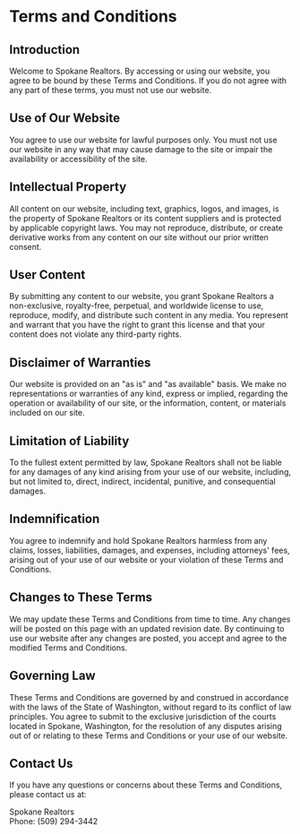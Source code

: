 # Terms and Conditions

## Introduction
Welcome to Spokane Realtors. By accessing or using our website, you agree to be bound by these Terms and Conditions. If you do not agree with any part of these terms, you must not use our website.

## Use of Our Website
You agree to use our website for lawful purposes only. You must not use our website in any way that may cause damage to the site or impair the availability or accessibility of the site.

## Intellectual Property
All content on our website, including text, graphics, logos, and images, is the property of Spokane Realtors or its content suppliers and is protected by applicable copyright laws. You may not reproduce, distribute, or create derivative works from any content on our site without our prior written consent.

## User Content
By submitting any content to our website, you grant Spokane Realtors a non-exclusive, royalty-free, perpetual, and worldwide license to use, reproduce, modify, and distribute such content in any media. You represent and warrant that you have the right to grant this license and that your content does not violate any third-party rights.

## Disclaimer of Warranties
Our website is provided on an "as is" and "as available" basis. We make no representations or warranties of any kind, express or implied, regarding the operation or availability of our site, or the information, content, or materials included on our site.

## Limitation of Liability
To the fullest extent permitted by law, Spokane Realtors shall not be liable for any damages of any kind arising from your use of our website, including, but not limited to, direct, indirect, incidental, punitive, and consequential damages.

## Indemnification
You agree to indemnify and hold Spokane Realtors harmless from any claims, losses, liabilities, damages, and expenses, including attorneys' fees, arising out of your use of our website or your violation of these Terms and Conditions.

## Changes to These Terms
We may update these Terms and Conditions from time to time. Any changes will be posted on this page with an updated revision date. By continuing to use our website after any changes are posted, you accept and agree to the modified Terms and Conditions.

## Governing Law
These Terms and Conditions are governed by and construed in accordance with the laws of the State of Washington, without regard to its conflict of law principles. You agree to submit to the exclusive jurisdiction of the courts located in Spokane, Washington, for the resolution of any disputes arising out of or relating to these Terms and Conditions or your use of our website.

## Contact Us
If you have any questions or concerns about these Terms and Conditions, please contact us at:

Spokane Realtors  
Phone: (509) 294-3442